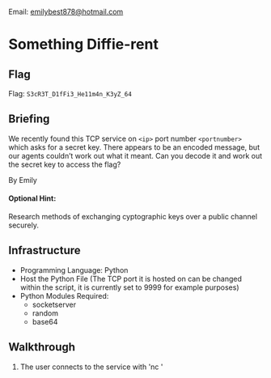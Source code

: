 Email: emilybest878@hotmail.com
# Something Diffie-rent

## Flag
Flag: `S3cR3T_D1fFi3_He11m4n_K3yZ_64`
## Briefing
We recently found this TCP service on `<ip>` port number `<portnumber>` which asks for a secret key. There appears to be an encoded message, but our agents couldn’t work out what it meant.  Can you decode it and work out the secret key to access the flag?

By Emily

#### Optional Hint:
Research methods of exchanging cyptographic keys over a public channel securely.

## Infrastructure
* Programming Language: Python
* Host the Python File (The TCP port it is hosted on can be changed within the script, it is currently set to 9999 for example purposes)
* Python Modules Required:
  * socketserver
  * random
  * base64

## Walkthrough
1. The user connects to the service with 'nc <ip> <port>'
 
